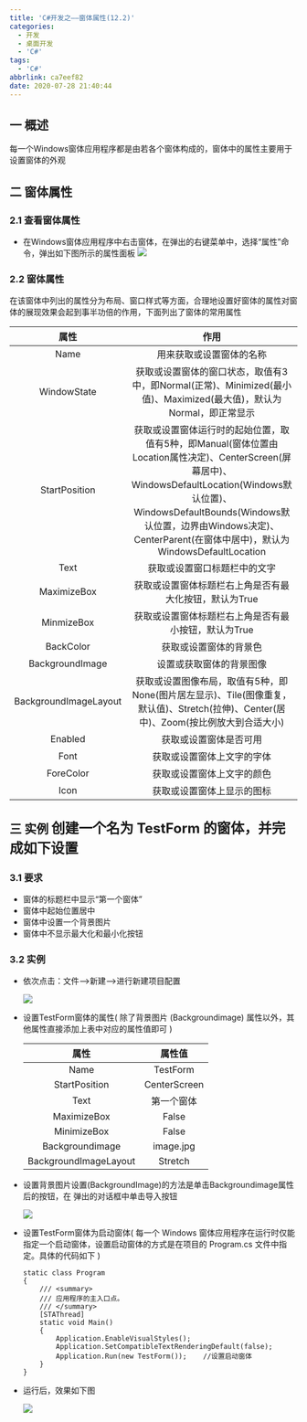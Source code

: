 ```yaml
---
title: 'C#开发之——窗体属性(12.2)'
categories:
  - 开发
  - 桌面开发
  - 'C#'
tags:
  - 'C#'
abbrlink: ca7eef82
date: 2020-07-28 21:40:44
---
```

## 一 概述

每一个Windows窗体应用程序都是由若各个窗体构成的，窗体中的属性主要用于设置窗体的外观

<!--more-->

## 二 窗体属性

### 2.1 查看窗体属性

* 在Windows窗体应用程序中右击窗体，在弹出的右键菜单中，选择“属性”命令，弹出如下图所示的属性面板
![][1]

### 2.2 窗体属性

在该窗体中列出的属性分为布局、窗口样式等方面，合理地设置好窗体的属性对窗体的展现效果会起到事半功倍的作用，下面列出了窗体的常用属性

|         属性          |                             作用                             |
| :-------------------: | :----------------------------------------------------------: |
|         Name          |                   用来获取或设置窗体的名称                   |
|      WindowState      | 获取或设置窗体的窗口状态，取值有3中，即Normal(正常)、Minimized(最小值)、Maximized(最大值)，默认为Normal，即正常显示 |
|     StartPosition     | 获取或设置窗体运行时的起始位置，取值有5种，即Manual(窗体位置由Location属性决定)、CenterScreen(屏幕居中)、WindowsDefaultLocation(Windows默认位置)、WindowsDefaultBounds(Windows默认位置，边界由Windows决定)、CenterParent(在窗体中居中)，默认为WindowsDefaultLocation |
|         Text          |                 获取或设置窗口标题栏中的文字                 |
|      MaximizeBox      |    获取或设置窗体标题栏右上角是否有最大化按钮，默认为True    |
|      MinmizeBox       |     获取或设置窗体标题栏右上角是否有最小按钮，默认为True     |
|       BackColor       |                    获取或设置窗体的背景色                    |
|    BackgroundImage    |                   设置或获取窗体的背景图像                   |
| BackgroundImageLayout | 获取或设置图像布局，取值有5种，即None(图片居左显示)、Tile(图像重复，默认值)、Stretch(拉伸)、Center(居中)、Zoom(按比例放大到合适大小) |
|        Enabled        |                    获取或设置窗体是否可用                    |
|         Font          |                  获取或设置窗体上文字的字体                  |
|       ForeColor       |                  获取或设置窗体上文字的颜色                  |
|         Icon          |                  获取或设置窗体上显示的图标                  |

## 三 实例  <font size=5> 创建一个名为 TestForm 的窗体，并完成如下设置 </font>

### 3.1 要求

* 窗体的标题栏中显示“第一个窗体”
* 窗体中起始位置居中
* 窗体中设置一个背景图片
* 窗体中不显示最大化和最小化按钮

### 3.2 实例

* 依次点击：文件——>新建——>进行新建项目配置

  ![][2]
  
* 设置TestForm窗体的属性( 除了背景图片 (Backgroundimage) 属性以外，其他属性直接添加上表中对应的属性值即可 )

  |         属性          |    属性值    |
  | :-------------------: | :----------: |
  |         Name          |   TestForm   |
  |     StartPosition     | CenterScreen |
  |         Text          |  第一个窗体  |
  |      MaximizeBox      |    False     |
  |      MinimizeBox      |    False     |
  |    Backgroundimage    |  image.jpg   |
  | BackgroundImageLayout |   Stretch    |

* 设置背景图片设置(BackgroundImage)的方法是单击Backgroundimage属性后的按钮，在 弹出的对话框中单击导入按钮

  ![][3]
  
* 设置TestForm窗体为启动窗体( 每一个 Windows 窗体应用程序在运行时仅能指定一个启动窗体，设置启动窗体的方式是在项目的 Program.cs 文件中指定。具体的代码如下 )

  ```
  static class Program
  {
      /// <summary>
      /// 应用程序的主入口点。
      /// </summary>
      [STAThread]
      static void Main()
      {
          Application.EnableVisualStyles();
          Application.SetCompatibleTextRenderingDefault(false);
          Application.Run(new TestForm());    //设置启动窗体
      }
  }
  ```

* 运行后，效果如下图

  ![][4]
  
  

[1]:https://cdn.jsdelivr.net/gh/pgzxc/CDN/blog-image/csharp-form-property-view.png
[2]:https://cdn.jsdelivr.net/gh/pgzxc/CDN/blog-image/csharp-test-form-create.png
[3]:https://cdn.jsdelivr.net/gh/pgzxc/CDN/blog-image/csharp-form-image-import.png
[4]:https://cdn.jsdelivr.net/gh/pgzxc/CDN/blog-image/csharp-test-form-run.png